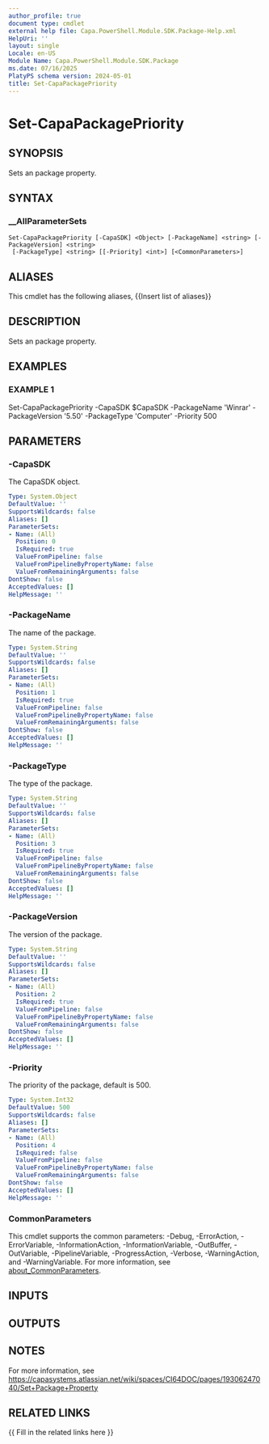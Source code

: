 ```yaml
---
author_profile: true
document type: cmdlet
external help file: Capa.PowerShell.Module.SDK.Package-Help.xml
HelpUri: ''
layout: single
Locale: en-US
Module Name: Capa.PowerShell.Module.SDK.Package
ms.date: 07/16/2025
PlatyPS schema version: 2024-05-01
title: Set-CapaPackagePriority
---
```


# Set-CapaPackagePriority

## SYNOPSIS

Sets an package property.

## SYNTAX

### __AllParameterSets

```
Set-CapaPackagePriority [-CapaSDK] <Object> [-PackageName] <string> [-PackageVersion] <string>
 [-PackageType] <string> [[-Priority] <int>] [<CommonParameters>]
```

## ALIASES

This cmdlet has the following aliases,
  {{Insert list of aliases}}

## DESCRIPTION

Sets an package property.

## EXAMPLES

### EXAMPLE 1

Set-CapaPackagePriority -CapaSDK $CapaSDK -PackageName 'Winrar' -PackageVersion '5.50' -PackageType 'Computer' -Priority 500

## PARAMETERS

### -CapaSDK

The CapaSDK object.

```yaml
Type: System.Object
DefaultValue: ''
SupportsWildcards: false
Aliases: []
ParameterSets:
- Name: (All)
  Position: 0
  IsRequired: true
  ValueFromPipeline: false
  ValueFromPipelineByPropertyName: false
  ValueFromRemainingArguments: false
DontShow: false
AcceptedValues: []
HelpMessage: ''
```

### -PackageName

The name of the package.

```yaml
Type: System.String
DefaultValue: ''
SupportsWildcards: false
Aliases: []
ParameterSets:
- Name: (All)
  Position: 1
  IsRequired: true
  ValueFromPipeline: false
  ValueFromPipelineByPropertyName: false
  ValueFromRemainingArguments: false
DontShow: false
AcceptedValues: []
HelpMessage: ''
```

### -PackageType

The type of the package.

```yaml
Type: System.String
DefaultValue: ''
SupportsWildcards: false
Aliases: []
ParameterSets:
- Name: (All)
  Position: 3
  IsRequired: true
  ValueFromPipeline: false
  ValueFromPipelineByPropertyName: false
  ValueFromRemainingArguments: false
DontShow: false
AcceptedValues: []
HelpMessage: ''
```

### -PackageVersion

The version of the package.

```yaml
Type: System.String
DefaultValue: ''
SupportsWildcards: false
Aliases: []
ParameterSets:
- Name: (All)
  Position: 2
  IsRequired: true
  ValueFromPipeline: false
  ValueFromPipelineByPropertyName: false
  ValueFromRemainingArguments: false
DontShow: false
AcceptedValues: []
HelpMessage: ''
```

### -Priority

The priority of the package, default is 500.

```yaml
Type: System.Int32
DefaultValue: 500
SupportsWildcards: false
Aliases: []
ParameterSets:
- Name: (All)
  Position: 4
  IsRequired: false
  ValueFromPipeline: false
  ValueFromPipelineByPropertyName: false
  ValueFromRemainingArguments: false
DontShow: false
AcceptedValues: []
HelpMessage: ''
```

### CommonParameters

This cmdlet supports the common parameters: -Debug, -ErrorAction, -ErrorVariable,
-InformationAction, -InformationVariable, -OutBuffer, -OutVariable, -PipelineVariable,
-ProgressAction, -Verbose, -WarningAction, and -WarningVariable. For more information, see
[about_CommonParameters](https://go.microsoft.com/fwlink/?LinkID=113216).

## INPUTS

## OUTPUTS

## NOTES

For more information, see https://capasystems.atlassian.net/wiki/spaces/CI64DOC/pages/19306247040/Set+Package+Property


## RELATED LINKS

{{ Fill in the related links here }}

